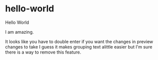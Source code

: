 # hello-world
Hello World

I am amazing.

It looks like you have to double enter if you want the changes in preview changes to take
I guess it makes grouping text alittle easier but I'm sure there is a way to remove this feature.
